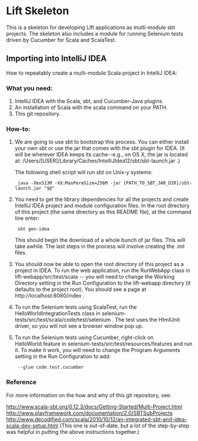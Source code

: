 # Lift Skeleton

This is a skeleton for developing Lift applications as multi-module sbt projects. The skeleton also includes a module for running Selenium tests driven by Cucumber for Scala and ScalaTest.

## Importing into IntelliJ IDEA

How to repeatably create a multi-module Scala project in IntelliJ IDEA:

### What you need:

1. IntelliJ IDEA with the Scala, sbt, and Cucumber-Java plugins.
2. An installation of Scala with the scala command on your PATH.
3. This git repository.

### How-to:

1. We are going to use sbt to bootstrap this process. You can either install your own sbt or use the jar that comes with the sbt plugin for IDEA. (It will be wherever IDEA keeps its cache--e.g., on OS X, the jar is located at: /Users/[USER]/Library/Caches/IntelliJIdea12/sbt/sbt-launch.jar .)

	The following shell script will run sbt on Unix-y systems:

		java -Xmx513M -XX:MaxPermSize=256M -jar [PATH_TO_SBT_JAR_DIR]/sbt-launch.jar "$@"

2. You need to get the library dependencies for all the projects and create IntelliJ IDEA project and module configuration files. In the root directory of this project (the same directory as this README file), at the command line enter:

	    sbt gen-idea

	This should begin the download of a whole bunch of jar files. This will 
	take awhile. The last steps in the process will involve creating the .iml files.

3. You should now be able to open the root directory of this project as a project in IDEA. To run the web application, run the RunWebApp class in lift-webapp/src/test/scala -- you will need to change the Working Directory setting in the Run Configuration to the lift-webapp directory (it defaults to the project root). You should see a page at http://localhost:8080/index .

4. To run the Selenium tests using ScalaTest, run the HelloWorldIntegrationTests class in selenium-tests/src/test/scala/code/test/selenium . The test uses the HtmlUnit driver, so you will not see a browser window pop up.

5. To run the Selenium tests using Cucumber, right-click on HelloWorld.feature in selenium-tests/src/test/resources/features and run it. To make it work, you will need to change the Program Arguments setting in the Run Configuration to add:

	    --glue code.test.cucumber


### Reference

For more information on the how and why of this git repository, see:

http://www.scala-sbt.org/0.12.3/docs/Getting-Started/Multi-Project.html
http://www.playframework.com/documentation/2.0/SBTSubProjects
http://www.decodified.com/scala/2010/10/12/an-integrated-sbt-and-idea-scala-dev-setup.html
(This one is out-of-date, but a lot of the step-by-step was helpful in putting the above instructions together.)
